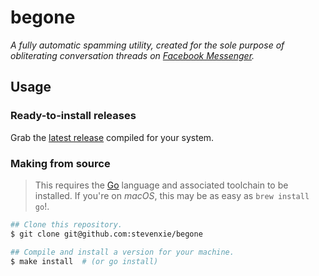 # begone

_A fully automatic spamming utility, created for the sole purpose of
obliterating conversation threads on
[Facebook Messenger](https://messenger.com)._

## Usage

### Ready-to-install releases

Grab the [latest release](https://github.com/stevenxie/begone) compiled for
your system.

### Making from source

> This requires the [Go](https://golang.org) language and associated toolchain
> to be installed. If you're on _macOS_, this may be as easy as `brew install go`!.

```bash
## Clone this repository.
$ git clone git@github.com:stevenxie/begone

## Compile and install a version for your machine.
$ make install  # (or go install)
```
